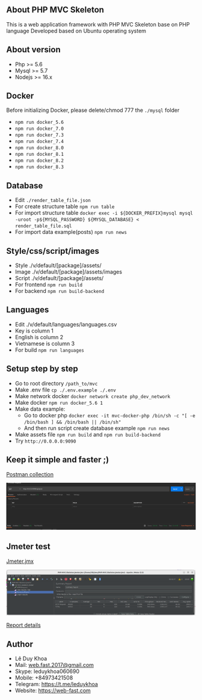 

## About PHP MVC Skeleton

This is a web application framework with PHP MVC Skeleton base on PHP language
Developed based on Ubuntu operating system

## About version
 *  Php >= 5.6
 *  Mysql >= 5.7
 *  Nodejs >= 16.x

## Docker
Before initializing Docker, please delete/chmod 777 the ```./mysql``` folder
- ```npm run docker_5.6```
- ```npm run docker_7.0```
- ```npm run docker_7.3```
- ```npm run docker_7.4```
- ```npm run docker_8.0```
- ```npm run docker_8.1```
- ```npm run docker_8.2```
- ```npm run docker_8.3```

## Database
 - Edit ```./render_table_file.json```
 - For create structure table ```npm run table```
 - For import structure table ```docker exec -i ${DOCKER_PREFIX}mysql mysql -uroot -p${MYSQL_PASSWORD} ${MYSQL_DATABASE} < render_table_file.sql```
 - For import data example(posts) ```npm run news```

## Style/css/script/images
 - Style ./v/default/[package]/assets/
 - Image ./v/default/[package]/assets/images
 - Script ./v/default/[package]/assets/
 - For frontend ```npm run build```
 - For backend ```npm run build-backend```

 ## Languages
 - Edit ./v/default/languages/languages.csv
 - Key is column 1
 - English is column 2
 - Vietnamese is column 3
 - For build ```npm run languages```

 ## Setup step by step 
 - Go to root directory ```/path_to/mvc```
 - Make .env file ```cp ./.env.example ./.env```
 - Make network docker ```docker network create php_dev_network```
 - Make docker ```npm run docker_5.6 1```
 - Make data example: 
    - Go to docker php ```docker exec -it mvc-docker-php /bin/sh -c "[ -e /bin/bash ] && /bin/bash || /bin/sh"``` 
    - And then run script create database example ```npm run news```
 - Make assets file ```npm run build``` and ```npm run build-backend```
 - Try ```http://0.0.0.0:9090```

## Keep it simple and faster ;)

[Postman collection](./PHP-MVC-Skeleton.postman_collection.json)

![](./test_report/api_request_fast.png)

## Jmeter test 
[Jmeter.jmx](./PHP-MVC-Skeleton.jmeter.jmx)

![](./test_report/jmeter_test_best_result.png)

[Report details](./test_report/README.md)



## Author
*  Lê Duy Khoa
*  Mail: web.fast.2017@gmail.com
*  Skype: leduykhoa060690
*  Mobile: +84973421508
*  Telegram: https://t.me/leduykhoa
*  Website: https://web-fast.com
